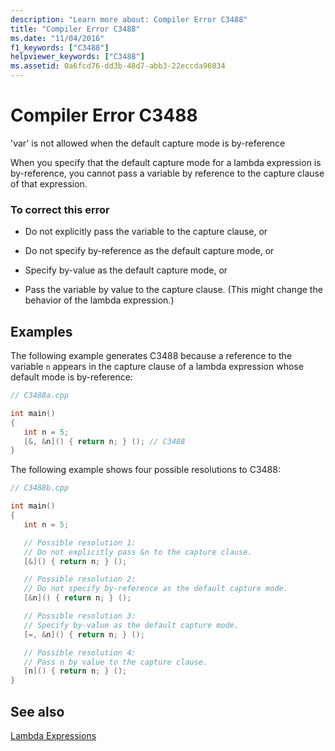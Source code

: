 ```yaml
---
description: "Learn more about: Compiler Error C3488"
title: "Compiler Error C3488"
ms.date: "11/04/2016"
f1_keywords: ["C3488"]
helpviewer_keywords: ["C3488"]
ms.assetid: 0a6fcd76-dd3b-48d7-abb3-22eccda96034
---
```

# Compiler Error C3488

'var' is not allowed when the default capture mode is by-reference

When you specify that the default capture mode for a lambda expression is by-reference, you cannot pass a variable by reference to the capture clause of that expression.

### To correct this error

- Do not explicitly pass the variable to the capture clause, or

- Do not specify by-reference as the default capture mode, or

- Specify by-value as the default capture mode, or

- Pass the variable by value to the capture clause. (This might change the behavior of the lambda expression.)

## Examples

The following example generates C3488 because a reference to the variable `n` appears in the capture clause of a lambda expression whose default mode is by-reference:

```cpp
// C3488a.cpp

int main()
{
   int n = 5;
   [&, &n]() { return n; } (); // C3488
}
```

The following example shows four possible resolutions to C3488:

```cpp
// C3488b.cpp

int main()
{
   int n = 5;

   // Possible resolution 1:
   // Do not explicitly pass &n to the capture clause.
   [&]() { return n; } ();

   // Possible resolution 2:
   // Do not specify by-reference as the default capture mode.
   [&n]() { return n; } ();

   // Possible resolution 3:
   // Specify by-value as the default capture mode.
   [=, &n]() { return n; } ();

   // Possible resolution 4:
   // Pass n by value to the capture clause.
   [n]() { return n; } ();
}
```

## See also

[Lambda Expressions](../../cpp/lambda-expressions-in-cpp.md)

